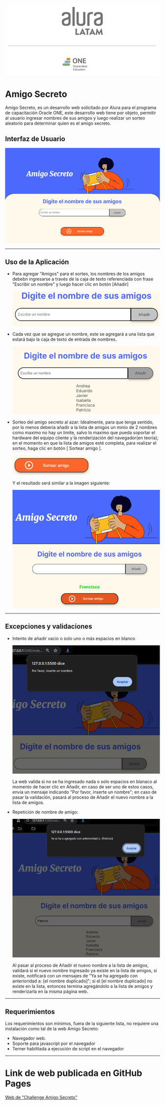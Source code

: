 ![](./img-md/header.png)


# Amigo Secreto

Amigo Secreto, es un desarrollo web solicitado por Alura para el programa de capacitación Oracle ONE, este desarrollo web tiene por objeto, permitir al usuario ingresar nombres de sus amigos y luego realizar un sorteo aleatorio para determinar quien es el amigo secreto.

## Interfaz de Usuario

  <img src="./img-md/principal.png"/>

<hr>

## Uso de la Aplicación

* Para agregar "Amigos" para el sorteo, los nombres de los amigos debebn ingresarse a través de la caja de texto referenciada con frase "Escribir un nombre" y luego hacer clic en botón [Añadir]

  <img src="./img-md/input.png"/>

* Cada vez que se agregue un nombre, este se agregará a una lista que estará bajo la caja de texto de entrada de nombres.

  <img src="./img-md/listado.png"/>

* Sorteo del amigo secreto al azar: Idealmente, para que tenga sentido, por lo menos debería añadir a la lista de amigos un minio de 2 nombres  como maximo no hay un limite, salvo lo maximo que pueda soportar el hardware del equipo cliente y la renderización del navegador(en teoría); en el momento en que la lista de amigos esté completa, para realizar el sorteo, haga clic en botón [ Sortear amigo ].

  <img src="./img-md/boton-sorteo.png"/>

  Y el resultado será similar a la imagen siguiente:

  <img src="./img-md/resultado.png"/>

<hr>

## Excepciones y validaciones

* Intento de añadir vacio o solo uno o más espacios en blanco

  <img src="./img-md/validacion-vacio-blancos.png"/>

  La web valida si no se ha ingresado nada o solo espacios en blanaco al momento de hacer clic en Añadir, en caso de ser uno de estos casos, envia un mensaje indicando "Por favor, inserte un nombre"; en caso de pasar la validación, pasará al proceso de Añadir el nuevo nombre a la lista de amigos.
  
* Repetición de nombre de amigo:

  <img src="./img-md/validacion-de-repeticion.png"/>
  
  Al pasar al proceso de Añadir el nuevo nombre a la lista de amigos, validará si el nuevo nombre ingresado ya existe en la lista de amigos, si existe, notificará con un mensajes de "Ya se ha agregado con anterioridad a: [el nombre duplicado]"; si el [el nombre duplicado] no existe en la lista, entonces termina agregándolo a la lista de amigos y renderizarla en la misma página web.


<hr>

## Requerimientos

  Los requerimientos son mínimos, fuera de la siguiente lista, no requiere una instalación como tal de la web Amigo Secreto:
  
* Navegador web.
* Soporte para javascript por el navegador
* Terner habilitada a ejecución de script en el navegador

<hr>


# Link de web publicada en GitHub Pages

  <a href="https://eduardooyfl.github.io/challenge-amigo-secreto-g9/">Web de "Challenge Amigo Secreto"</a>
